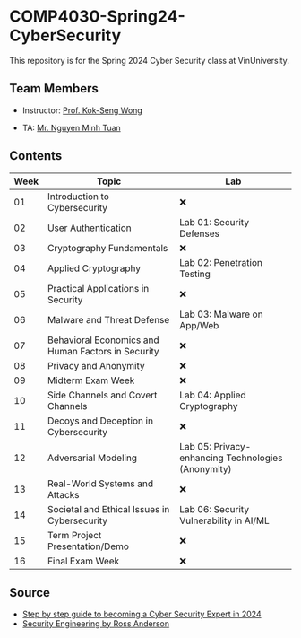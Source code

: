 # COMP4030-Spring24-CyberSecurity

This repository is for the Spring 2024 Cyber Security class at VinUniversity.

## Team Members
- Instructor: [Prof. Kok-Seng Wong](https://scholar.google.com/citations?hl=en&user=WQyULhIAAAAJ&view_op=list_works&sortby=pubdate)

- TA: [Mr. Nguyen Minh Tuan]()

## Contents
| Week | Topic | Lab |
| --- | --- | --- |
| 01 | Introduction to Cybersecurity | ❌  |
| 02 | User Authentication | Lab 01: Security Defenses |
| 03 | Cryptography Fundamentals | ❌ |
| 04 | Applied Cryptography | Lab 02: Penetration Testing |
| 05 | Practical Applications in Security | ❌ |
| 06 | Malware and Threat Defense | Lab 03: Malware on App/Web |
| 07 | Behavioral Economics and Human Factors in Security | ❌ |
| 08 | Privacy and Anonymity | ❌ |
| 09 | Midterm Exam Week | ❌ |
| 10 | Side Channels and Covert Channels | Lab 04: Applied Cryptography |
| 11 | Decoys and Deception in Cybersecurity | ❌ |
| 12 | Adversarial Modeling | Lab 05: Privacy-enhancing Technologies (Anonymity) |
| 13 | Real-World Systems and Attacks | ❌ |
| 14 | Societal and Ethical Issues in Cybersecurity | Lab 06: Security Vulnerability in AI/ML |
| 15 | Term Project Presentation/Demo | ❌ |
| 16 | Final Exam Week | ❌ |


## Source
- [Step by step guide to becoming a Cyber Security Expert in 2024](https://roadmap.sh/cyber-security)
- [Security Engineering by Ross Anderson](https://www.cl.cam.ac.uk/~rja14/book.html)
